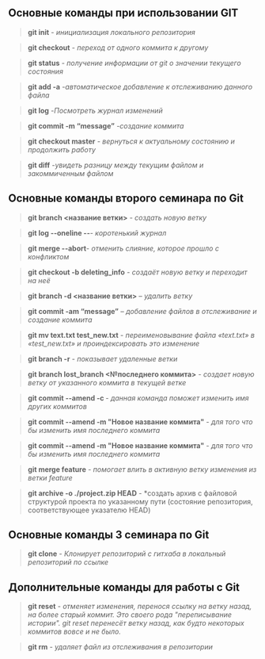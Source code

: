## Основные команды при использовании GIT

> **git init** - *инициализация локального репозитория*

> **git checkout** - *переход от одного коммита к другому*

> **git status** - *получение информации от git о значении текущего состояния*

> **git add -a** *-автоматическое добавление к отслеживанию данного файла*

> **git log** *-Посмотреть журнал изменений*

> **git commit -m “message”** *-создание коммита*

> **git checkout master** *- вернуться к актуальному состоянию и продолжить работу*

> **git diff** *-увидеть разницу между текущим файлом и закоммиченным файлом*

## Основные команды второго семинара по Git

>**git branch <название ветки>** - *создать новую ветку*

>**git log --oneline --**- *коротенький журнал*

>**git merge --abort**- *отменить слияние, которое прошло с конфликтом*

>**git checkout -b deleting_info** - *создаёт новую ветку и переходит на неё*

>**git branch -d <название ветки>** – *удалить ветку*

>**git commit -am “message”** – *добавление файлов в отслеживание и создание коммита*

>**git mv text.txt test_new.txt** - *переименовывание файла «text.txt» в «test_new.txt» и проиндексировать это изменение*

>**git branch -r** - *показывает удаленные ветки*

>**git branch lost_branch <№последнего коммита>** - *создает новую ветку от указанного коммита в текущей ветке*

>**git commit --amend -c <commit ID>** - 
*данная команда поможет изменить имя других коммитов*

>**git commit --amend -m "Новое название коммита"** - *для того что бы изменить имя последнего коммита*

>**git commit --amend -m "Новое название коммита"** - *для того что бы изменить имя последнего коммита*

>**git merge feature** - *помогает влить в активную ветку изменения из ветки feature*

>**git archive -o ./project.zip HEAD** - *создать архив с файловой структурой проекта по указанному пути (состояние репозитория, соответствующее указателю HEAD)

## Основные команды 3 семинара по Git 

>**git clone** - *Клонирует репозиторий с гитхаба в локальный репозиторий по ссылке*

## Дополнительные команды для работы с Git 

>**git reset** - *отменяет изменения, перенося ссылку на ветку назад, на более старый коммит. Это своего рода "переписывание истории". git reset перенесёт ветку назад, как будто некоторых коммитов вовсе и не было.*

>**git rm** - *удаляет файл из отслеживания в репозитории*